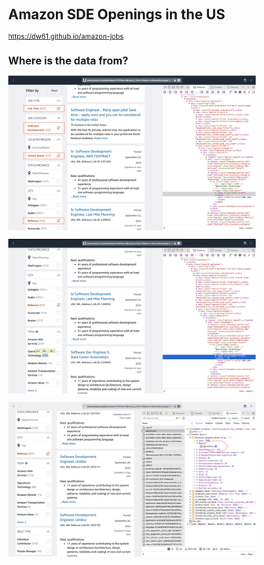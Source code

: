 # Amazon SDE Openings in the US

https://dw61.github.io/amazon-jobs

## Where is the data from?

![select](select.png)

![retrieve](retrieve.png)

![json](json.png)
